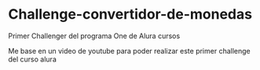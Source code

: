 # Challenge-convertidor-de-monedas
Primer Challenger del programa One de Alura cursos

Me base en un video de youtube para poder realizar este primer challenge del curso alura
